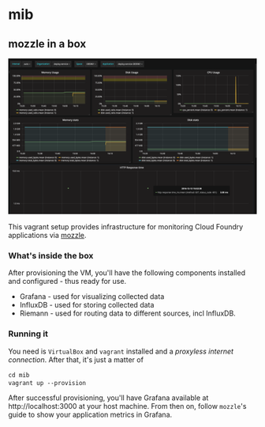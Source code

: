 mib
===
## mozzle in a box 

![mozzle metrics in a Grafana dashboard](https://raw.githubusercontent.com/Bo0mer/mozzle/master/demo/mib/misc/mozzle_demo_dashboard.png)

This vagrant setup provides infrastructure for monitoring Cloud Foundry applications
via [mozzle](https://github.com/Bo0mer/mozzle).

### What's inside the box
After provisioning the VM, you'll have the following components installed 
and configured - thus ready for use.
* Grafana - used for visualizing collected data
* InfluxDB - used for storing collected data
* Riemann - used for routing data to different sources, incl InfluxDB.

### Running it

You need is `VirtualBox` and `vagrant` installed and a *proxyless internet
connection*. After that, it's just
a matter of
```
cd mib
vagrant up --provision
```

After successful provisioning, you'll have Grafana available at
http://localhost:3000 at your host machine. From then on, follow `mozzle`'s
guide to show your application metrics in Grafana.
